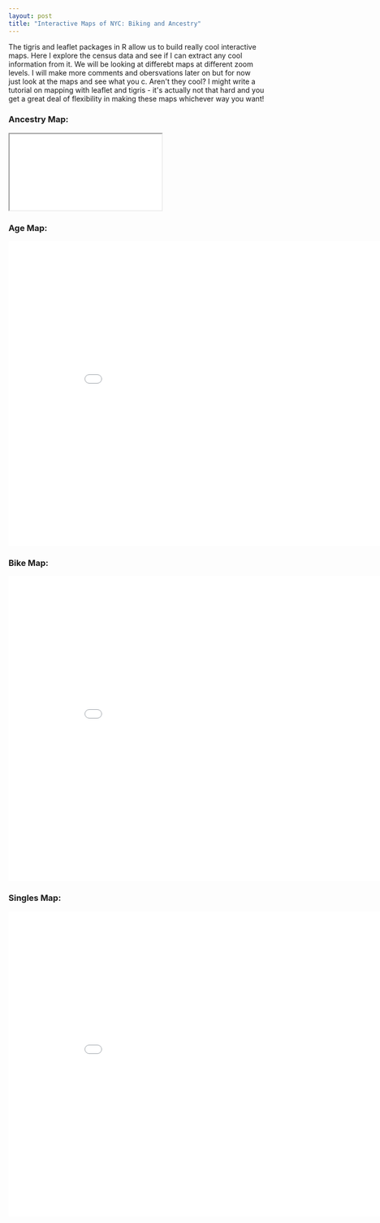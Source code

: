 ```yaml
---
layout: post
title: "Interactive Maps of NYC: Biking and Ancestry"
---
```


The tigris and leaflet packages in R allow us to build really cool interactive maps. Here I explore the census data and see if I can extract any cool information from it. We will be looking at differebt maps at different zoom levels.  I will make more comments and obersvations later on but for now just look at the maps and see what you c. Aren't they cool? I might write a tutorial on mapping with leaflet and tigris - it's actually not that hard and you get a great deal of flexibility in making these maps whichever way you want!

### Ancestry Map:
<iframe src="//rstudio-pubs-static.s3.amazonaws.com/153761_476a1405f73f4c26a2fc6e5a4ede0384.html
style="border: none; width: 900px; height: 800px"></iframe>

### Age Map:
<iframe src="//rstudio-pubs-static.s3.amazonaws.com/152755_ef67c4b0944848e89728bb212e1d42f8.html"
style="border: none; width: 900px; height: 600px" align="middle"></iframe>

### Bike Map:
<iframe src="//rstudio-pubs-static.s3.amazonaws.com/152920_0ffa3665f0634e068be54d1079983c24.html"
style="border: none; width: 900px; height: 600px"></iframe>

### Singles Map:
<iframe src="//rstudio-pubs-static.s3.amazonaws.com/153617_cb1e43d9f2a04dc4a479665a836105ca.html"
style="border: none; width: 900px; height: 600px"></iframe>
